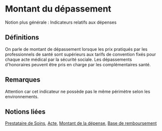 # Montant du dépassement 
<!-- SPDX-License-Identifier: MPL-2.0 -->

Notion plus générale : Indicateurs relatifs aux dépenses

## Définitions

On parle de montant de dépassement lorsque les prix pratiqués par les professionnels de santé sont supérieurs aux tarifs de convention fixés pour chaque acte médical par la sécurité sociale. Les dépassements d'honoraires peuvent être pris en charge par les complémentaires santé.

## Remarques

Attention car cet indicateur ne possède pas le même périmètre selon les environnements.

## Notions liées

[Prestataire de Soins](prestataire_de_soins.md), [Acte](acte.md), [Montant de la dépense](montant_de_la_depense.md), [Base de remboursement](base_de_remboursement.md)

